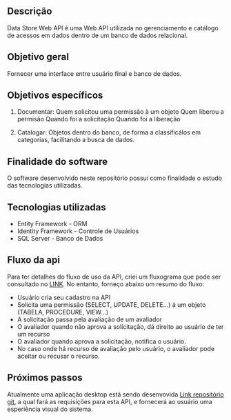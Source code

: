 ## Descrição
Data Store Web API é uma Web API utilizada no gerenciamento e catálogo de acessos em dados dentro de um banco de dados relacional. 

## Objetivo geral
Fornecer uma interface entre usuário final e banco de dados.

## Objetivos específicos
1) Documentar:
    Quem solicitou uma permissão à um objeto
    Quem liberou a permisão
    Quando foi a solicitação
    Quando foi a liberação

2) Catalogar:
    Objetos dentro do banco, de forma a classificálos em categorias, facilitando a busca de dados.
    
## Finalidade do software
O software desenvolvido neste repositório possui como finalidade o estudo das tecnologias utilizadas.    

## Tecnologias utilizadas

* Entity Framework - ORM
* Identity Framework - Controle de Usuários
* SQL Server - Banco de Dados

## Fluxo da api
Para ter detalhes do fluxo de uso da API, criei um fluxograma que pode ser consultado no [LINK](https://github.com/ednilsonlomazi/DataStoreWebApi/fluxo_de_uso). No entanto, forneço abaixo um resumo do fluxo: 

* Usuário cria seu cadastro na API
* Solicita uma permissão (SELECT, UPDATE, DELETE...) á um objeto (TABELA, PROCEDURE, VIEW...)
* A solicitação passa pela avaliação de um avaliador
* O avaliador quando não aprova a solicitação, dá direito ao usuário de ter um recurso
* O avaliador quando aprova a solicitação, notifica o usuário.
* No caso onde há recurso de avaliação pelo usuário, o avaliador pode aceitar ou recusar o recurso.


## Próximos passos
Atualmente uma aplicação desktop está sendo desenvovida [Link repositório git](https://github.com/ednilsonlomazi/DataStoreDesktop), a qual fará as requisições para esta API, e fornecerá ao usuário uma esperiência visual do sistema.

